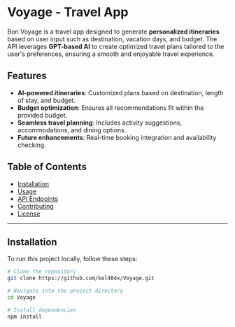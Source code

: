 # Voyage - Travel App

Bon Voyage is a travel app designed to generate **personalized itineraries** based on user input such as destination, vacation days, and budget. The API leverages **GPT-based AI** to create optimized travel plans tailored to the user's preferences, ensuring a smooth and enjoyable travel experience.

## Features

- **AI-powered itineraries**: Customized plans based on destination, length of stay, and budget.
- **Budget optimization**: Ensures all recommendations fit within the provided budget.
- **Seamless travel planning**: Includes activity suggestions, accommodations, and dining options.
- **Future enhancements**: Real-time booking integration and availability checking.

## Table of Contents

- [Installation](#installation)
- [Usage](#usage)
- [API Endpoints](#api-endpoints)
- [Contributing](#contributing)
- [License](#license)

---

## Installation

To run this project locally, follow these steps:

```bash
# Clone the repository
git clone https://github.com/kel404x/Voyage.git

# Navigate into the project directory
cd Voyage

# Install dependencies
npm install
